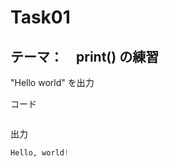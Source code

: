 # Task01
## テーマ：　print() の練習
"Hello world" を出力

コード
```python


```

出力
```python
Hello, world!
```
